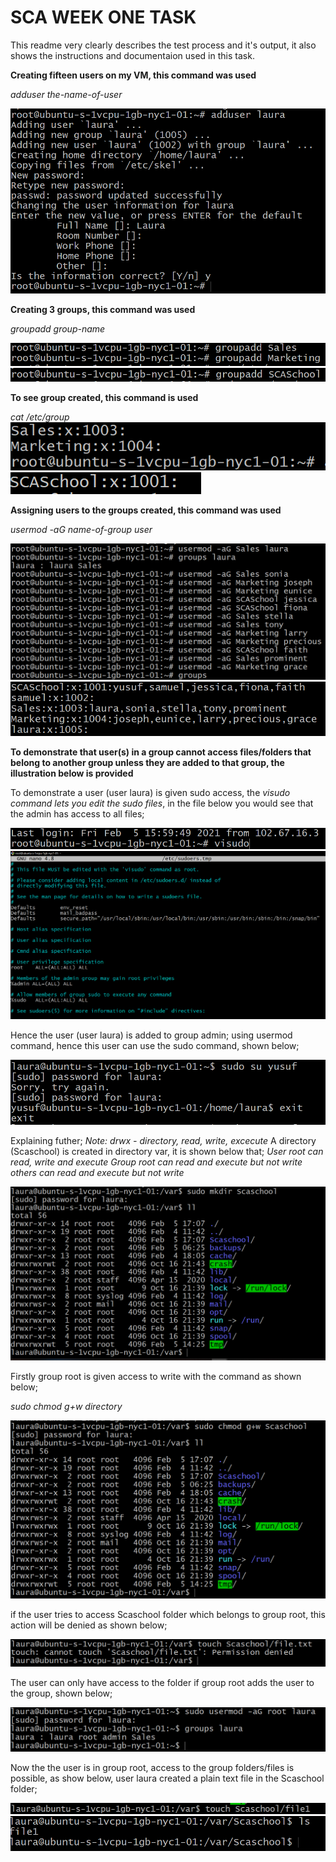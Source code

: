 # SCA WEEK ONE TASK

This readme very clearly describes the test process and it's output, it also shows the instructions and documentaion used in this task.

**Creating fifteen users on my VM, this command was used**

*adduser the-name-of-user*

<img alt='#' src='img/001.PNG'>

**Creating 3 groups, this command was used**

*groupadd group-name*

<img alt='#' src='img/002.PNG'>
<img alt='#' src='img/004.PNG'>

**To see group created, this command is used**

*cat /etc/group*
<img alt='#' src='img/015.PNG'>
<img alt='#' src='img/016.PNG'>



**Assigning users to the groups created, this command was used**

*usermod -aG name-of-group user*

<img alt='#' src='img/003.PNG'>
<img alt='#' src='img/006.PNG'>



**To demonstrate that user(s) in a group cannot access files/folders that belong to another group unless they are added to that group, the illustration below is provided**

To demonstrate a user (user laura) is given sudo access, the *visudo command lets you edit the sudo files*, in the file below you would see that the admin has access to all files;

<img alt='#' src='img/014.PNG'>
<img alt='#' src='img/005.PNG'>

Hence the user (user laura) is added to group admin; using usermod command, hence this user can use the sudo command, shown below;

<img alt='#' src='img/007.PNG'>

Explaining futher;
*Note: drwx - directory, read, write, excecute*
A directory (Scaschool) is created in directory var, it is shown below that; *User root can read, write and execute*
*Group root can read and execute but not write*
*others can read and execute but not write*

<img alt='#' src='img/008.PNG'>

Firstly group root is given access to write with the command as shown below;

*sudo chmod g+w directory*

<img alt='#' src='img/009.PNG'>

if the user tries to access Scaschool folder which belongs to group root, this action will be denied as shown below;

<img alt='#' src='img/010.PNG'>

The user can only have access to the folder if group root adds the user to the group, shown below;

<img alt='#' src='img/011.PNG'>

Now the the user is in group root, access to the group folders/files is possible, as show below, user laura created a plain text file in the Scaschool folder;

<img alt='#' src='img/012.PNG'>
<img alt='#' src='img/013.PNG'>



























